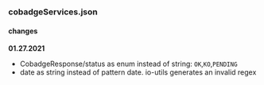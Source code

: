 ### cobadgeServices.json
#### changes
**01.27.2021**
- CobadgeResponse/status as enum instead of string: `OK`,`KO`,`PENDING`
- date as string instead of pattern date. io-utils generates an invalid regex